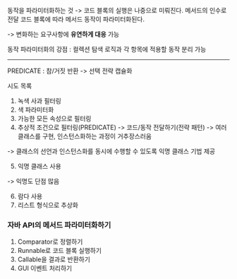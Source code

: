 동작을 파라미터화하는 것 -> 코드 블록의 실행은 나중으로 미뤄진다.
메서드의 인수로 전달
코드 블록에  따라 메서드 동작이 파라미터화된다.

-> 변화하는 요구사항에 **유연하게 대응** 가능

동작 파라미터화의 강점 : 컬렉션 탐색 로직과 각 항목에 적용할 동작 분리 가능

---
PREDICATE : 참/거짓 반환 -> 선택 전략 캡슐화

시도 목록
1. 녹색 사과 필터링
2. 색 파라미터화
3. 가능한 모든 속성으로 필터링
4. 추상적 조건으로 필터링(PREDICATE) -> 코드/동작 전달하기(전략 패턴)
-> 여러 클래스를 구현, 인스턴스화하는 과정이 거추장스러움

-> 클래스의 선언과 인스턴스화를 동시에 수행할 수 있도록 익명 클래스 기법 제공

5. 익명 클래스 사용

-> 익명도 단점 많음

6. 람다 사용
7. 리스트 형식으로 추상화


### 자바 API의 메서드 파라미터화하기
1. Comparator로 정렬하기
2. Runnable로 코드 블록 실행하기
3. Callable을 결과로 반환하기
4. GUI 이벤트 처리하기

